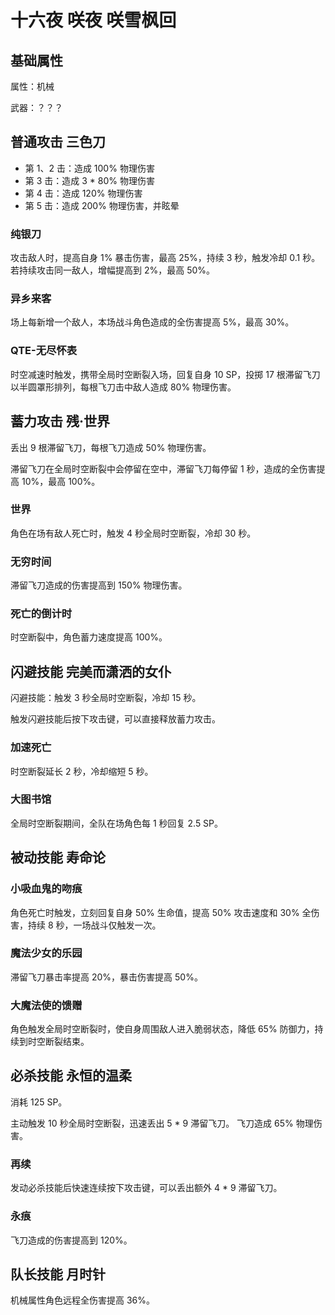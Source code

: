 # 十六夜 咲夜 咲雪枫回

## 基础属性

属性：机械

武器：？？？

## 普通攻击 三色刀

* 第 1、2 击：造成 100% 物理伤害
* 第 3 击：造成 3 * 80% 物理伤害
* 第 4 击：造成 120% 物理伤害
* 第 5 击：造成 200% 物理伤害，并眩晕

### 纯银刀

攻击敌人时，提高自身 1% 暴击伤害，最高 25%，持续 3 秒，触发冷却 0.1 秒。
若持续攻击同一敌人，增幅提高到 2%，最高 50%。

### 异乡来客

场上每新增一个敌人，本场战斗角色造成的全伤害提高 5%，最高 30%。

### QTE-无尽怀表

时空减速时触发，携带全局时空断裂入场，回复自身 10 SP，投掷 17 根滞留飞刀以半圆罩形排列，每根飞刀击中敌人造成 80% 物理伤害。

## 蓄力攻击 残·世界

丢出 9 根滞留飞刀，每根飞刀造成 50% 物理伤害。

滞留飞刀在全局时空断裂中会停留在空中，滞留飞刀每停留 1 秒，造成的全伤害提高 10%，最高 100%。

### 世界

角色在场有敌人死亡时，触发 4 秒全局时空断裂，冷却 30 秒。

### 无穷时间

滞留飞刀造成的伤害提高到 150% 物理伤害。

### 死亡的倒计时

时空断裂中，角色蓄力速度提高 100%。

## 闪避技能 完美而潇洒的女仆

闪避技能：触发 3 秒全局时空断裂，冷却 15 秒。

触发闪避技能后按下攻击键，可以直接释放蓄力攻击。

### 加速死亡

时空断裂延长 2 秒，冷却缩短 5 秒。

### 大图书馆

全局时空断裂期间，全队在场角色每 1 秒回复 2.5 SP。

## 被动技能 寿命论

### 小吸血鬼的吻痕

角色死亡时触发，立刻回复自身 50% 生命值，提高 50% 攻击速度和 30% 全伤害，持续 8 秒，一场战斗仅触发一次。

### 魔法少女的乐园

滞留飞刀暴击率提高 20%，暴击伤害提高 50%。

### 大魔法使的馈赠

角色触发全局时空断裂时，使自身周围敌人进入脆弱状态，降低 65% 防御力，持续到时空断裂结束。

## 必杀技能 永恒的温柔

消耗 125 SP。

主动触发 10 秒全局时空断裂，迅速丢出 5 * 9 滞留飞刀。
飞刀造成 65% 物理伤害。

### 再续

发动必杀技能后快速连续按下攻击键，可以丢出额外 4 * 9 滞留飞刀。

### 永痕

飞刀造成的伤害提高到 120%。

## 队长技能 月时针

机械属性角色远程全伤害提高 36%。
